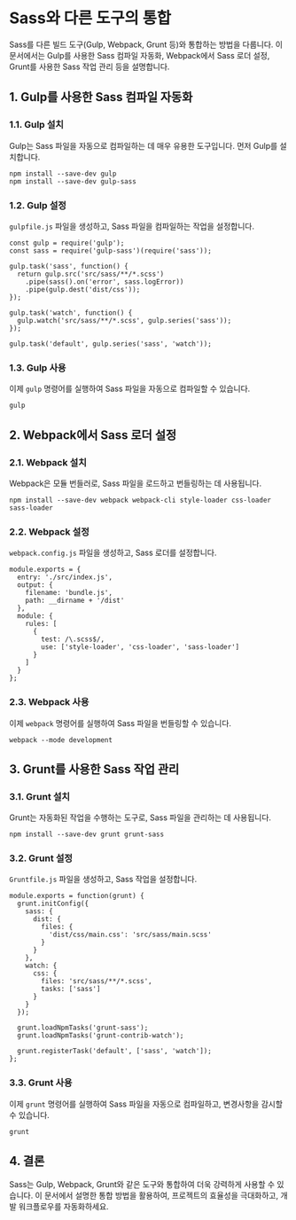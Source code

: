 # Sass와 다른 도구의 통합

Sass를 다른 빌드 도구(Gulp, Webpack, Grunt 등)와 통합하는 방법을 다룹니다. 이 문서에서는 Gulp를 사용한 Sass 컴파일 자동화, Webpack에서 Sass 로더 설정, Grunt를 사용한 Sass 작업 관리 등을 설명합니다.

## 1. Gulp를 사용한 Sass 컴파일 자동화

### 1.1. Gulp 설치
Gulp는 Sass 파일을 자동으로 컴파일하는 데 매우 유용한 도구입니다. 먼저 Gulp를 설치합니다.

```
npm install --save-dev gulp
npm install --save-dev gulp-sass
```

### 1.2. Gulp 설정
`gulpfile.js` 파일을 생성하고, Sass 파일을 컴파일하는 작업을 설정합니다.

```
const gulp = require('gulp');
const sass = require('gulp-sass')(require('sass'));

gulp.task('sass', function() {
  return gulp.src('src/sass/**/*.scss')
    .pipe(sass().on('error', sass.logError))
    .pipe(gulp.dest('dist/css'));
});

gulp.task('watch', function() {
  gulp.watch('src/sass/**/*.scss', gulp.series('sass'));
});

gulp.task('default', gulp.series('sass', 'watch'));
```

### 1.3. Gulp 사용
이제 `gulp` 명령어를 실행하여 Sass 파일을 자동으로 컴파일할 수 있습니다.

```
gulp
```

## 2. Webpack에서 Sass 로더 설정

### 2.1. Webpack 설치
Webpack은 모듈 번들러로, Sass 파일을 로드하고 번들링하는 데 사용됩니다.

```
npm install --save-dev webpack webpack-cli style-loader css-loader sass-loader
```

### 2.2. Webpack 설정
`webpack.config.js` 파일을 생성하고, Sass 로더를 설정합니다.

```
module.exports = {
  entry: './src/index.js',
  output: {
    filename: 'bundle.js',
    path: __dirname + '/dist'
  },
  module: {
    rules: [
      {
        test: /\.scss$/,
        use: ['style-loader', 'css-loader', 'sass-loader']
      }
    ]
  }
};
```

### 2.3. Webpack 사용
이제 `webpack` 명령어를 실행하여 Sass 파일을 번들링할 수 있습니다.

```
webpack --mode development
```

## 3. Grunt를 사용한 Sass 작업 관리

### 3.1. Grunt 설치
Grunt는 자동화된 작업을 수행하는 도구로, Sass 파일을 관리하는 데 사용됩니다.

```
npm install --save-dev grunt grunt-sass
```

### 3.2. Grunt 설정
`Gruntfile.js` 파일을 생성하고, Sass 작업을 설정합니다.

```
module.exports = function(grunt) {
  grunt.initConfig({
    sass: {
      dist: {
        files: {
          'dist/css/main.css': 'src/sass/main.scss'
        }
      }
    },
    watch: {
      css: {
        files: 'src/sass/**/*.scss',
        tasks: ['sass']
      }
    }
  });

  grunt.loadNpmTasks('grunt-sass');
  grunt.loadNpmTasks('grunt-contrib-watch');

  grunt.registerTask('default', ['sass', 'watch']);
};
```

### 3.3. Grunt 사용
이제 `grunt` 명령어를 실행하여 Sass 파일을 자동으로 컴파일하고, 변경사항을 감시할 수 있습니다.

```
grunt
```

## 4. 결론

Sass는 Gulp, Webpack, Grunt와 같은 도구와 통합하여 더욱 강력하게 사용할 수 있습니다. 이 문서에서 설명한 통합 방법을 활용하여, 프로젝트의 효율성을 극대화하고, 개발 워크플로우를 자동화하세요.
